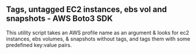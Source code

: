 ## Tags, untagged EC2 instances, ebs vol and snapshots - AWS Boto3 SDK

This utility script takes an AWS profile name as an argument & looks for ec2 instances, ebs volumes, & snapshots without tags, and tags them with some predefined key:value pairs.